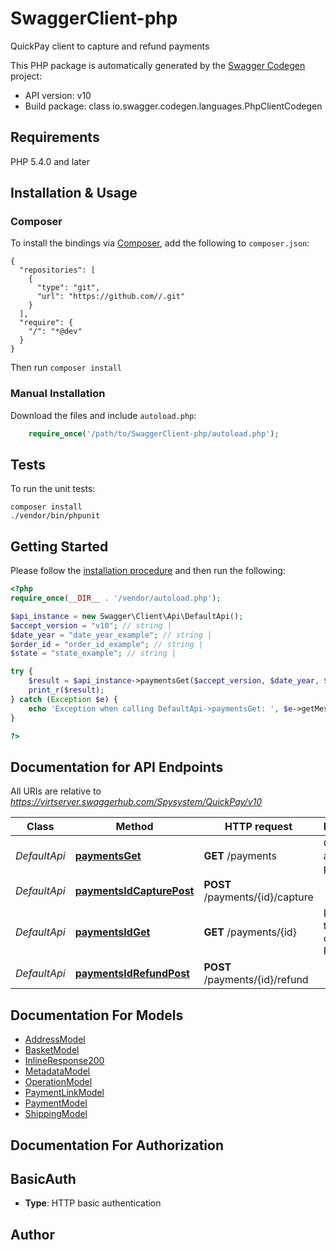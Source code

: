 # SwaggerClient-php
QuickPay client to capture and refund payments

This PHP package is automatically generated by the [Swagger Codegen](https://github.com/swagger-api/swagger-codegen) project:

- API version: v10
- Build package: class io.swagger.codegen.languages.PhpClientCodegen

## Requirements

PHP 5.4.0 and later

## Installation & Usage
### Composer

To install the bindings via [Composer](http://getcomposer.org/), add the following to `composer.json`:

```
{
  "repositories": [
    {
      "type": "git",
      "url": "https://github.com//.git"
    }
  ],
  "require": {
    "/": "*@dev"
  }
}
```

Then run `composer install`

### Manual Installation

Download the files and include `autoload.php`:

```php
    require_once('/path/to/SwaggerClient-php/autoload.php');
```

## Tests

To run the unit tests:

```
composer install
./vendor/bin/phpunit
```

## Getting Started

Please follow the [installation procedure](#installation--usage) and then run the following:

```php
<?php
require_once(__DIR__ . '/vendor/autoload.php');

$api_instance = new Swagger\Client\Api\DefaultApi();
$accept_version = "v10"; // string | 
$date_year = "date_year_example"; // string | 
$order_id = "order_id_example"; // string | 
$state = "state_example"; // string | 

try {
    $result = $api_instance->paymentsGet($accept_version, $date_year, $order_id, $state);
    print_r($result);
} catch (Exception $e) {
    echo 'Exception when calling DefaultApi->paymentsGet: ', $e->getMessage(), PHP_EOL;
}

?>
```

## Documentation for API Endpoints

All URIs are relative to *https://virtserver.swaggerhub.com/Spysystem/QuickPay/v10*

Class | Method | HTTP request | Description
------------ | ------------- | ------------- | -------------
*DefaultApi* | [**paymentsGet**](docs/Api/DefaultApi.md#paymentsget) | **GET** /payments | Get a list of all payments
*DefaultApi* | [**paymentsIdCapturePost**](docs/Api/DefaultApi.md#paymentsidcapturepost) | **POST** /payments/{id}/capture | 
*DefaultApi* | [**paymentsIdGet**](docs/Api/DefaultApi.md#paymentsidget) | **GET** /payments/{id} | Retrieves the details of a Payment.
*DefaultApi* | [**paymentsIdRefundPost**](docs/Api/DefaultApi.md#paymentsidrefundpost) | **POST** /payments/{id}/refund | 


## Documentation For Models

 - [AddressModel](docs/Model/AddressModel.md)
 - [BasketModel](docs/Model/BasketModel.md)
 - [InlineResponse200](docs/Model/InlineResponse200.md)
 - [MetadataModel](docs/Model/MetadataModel.md)
 - [OperationModel](docs/Model/OperationModel.md)
 - [PaymentLinkModel](docs/Model/PaymentLinkModel.md)
 - [PaymentModel](docs/Model/PaymentModel.md)
 - [ShippingModel](docs/Model/ShippingModel.md)


## Documentation For Authorization


## BasicAuth

- **Type**: HTTP basic authentication


## Author





